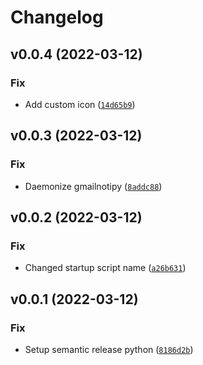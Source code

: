 # Changelog

<!--next-version-placeholder-->

## v0.0.4 (2022-03-12)
### Fix
* Add custom icon ([`14d65b9`](https://github.com/iamtalhaasghar/gmailnotipy/commit/14d65b9f598f4d86dbf263ad6e88ad9531ed2291))

## v0.0.3 (2022-03-12)
### Fix
* Daemonize gmailnotipy ([`8addc88`](https://github.com/iamtalhaasghar/gmailnotipy/commit/8addc8851ff58c9a023a8d6d78d257857a4b47ed))

## v0.0.2 (2022-03-12)
### Fix
* Changed startup script name ([`a26b631`](https://github.com/iamtalhaasghar/gmailnotipy/commit/a26b631ae2b73290603150fc4c2482e063135547))

## v0.0.1 (2022-03-12)
### Fix
* Setup semantic release python ([`8186d2b`](https://github.com/iamtalhaasghar/gmailnotipy/commit/8186d2b08acc3c1df0a7e4bab9e0ae6979948380))
